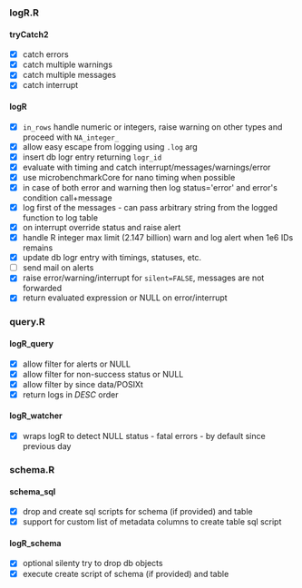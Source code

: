 
### logR.R

#### tryCatch2

 - [x] catch errors
 - [x] catch multiple warnings
 - [x] catch multiple messages
 - [x] catch interrupt

#### logR

 - [x] `in_rows` handle numeric or integers, raise warning on other types and proceed with `NA_integer_`
 - [x] allow easy escape from logging using `.log` arg
 - [x] insert db logr entry returning `logr_id`
 - [x] evaluate with timing and catch interrupt/messages/warnings/error
 - [x] use microbenchmarkCore for nano timing when possible
 - [x] in case of both error and warning then log status='error' and error's condition call+message
 - [x] log first of the messages - can pass arbitrary string from the logged function to log table
 - [x] on interrupt override status and raise alert
 - [x] handle R integer max limit (2.147 billion) warn and log alert when 1e6 IDs remains
 - [x] update db logr entry with timings, statuses, etc.
 - [ ] send mail on alerts
 - [x] raise error/warning/interrupt for `silent=FALSE`, messages are not forwarded
 - [x] return evaluated expression or NULL on error/interrupt

### query.R

#### logR_query

 - [x] allow filter for alerts or NULL
 - [x] allow filter for non-success status or NULL
 - [x] allow filter by since data/POSIXt
 - [x] return logs in *DESC* order

#### logR_watcher

 - [x] wraps logR to detect NULL status - fatal errors - by default since previous day

### schema.R

#### schema_sql

 - [x] drop and create sql scripts for schema (if provided) and table
 - [x] support for custom list of metadata columns to create table sql script

#### logR_schema

 - [x] optional silenty try to drop db objects
 - [x] execute create script of schema (if provided) and table
